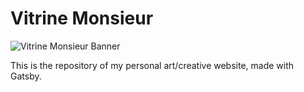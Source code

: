 # Vitrine Monsieur 

![Vitrine Monsieur Banner](https://i.imgur.com/qEElnCq.jpg)

This is the repository of my personal art/creative website, made with Gatsby.

